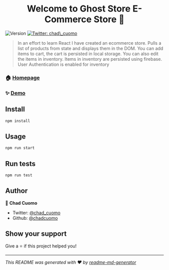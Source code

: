 <h1 align="center">Welcome to Ghost Store E-Commerce Store 👋</h1>
<p>
  <img alt="Version" src="https://img.shields.io/badge/version-0.1.0-blue.svg?cacheSeconds=2592000" />
  <a href="https://twitter.com/chad\_cuomo" target="_blank">
    <img alt="Twitter: chad\_cuomo" src="https://img.shields.io/twitter/follow/chad\_cuomo.svg?style=social" />
  </a>
</p>

> In an effort to learn React I have created an ecommerce store. Pulls a list of products from state and displays them in the DOM. You can add items to cart, the cart is persisted in local storage. You can also edit the items in inventory. Items in inventory are persisted using firebase. User Authentication is enabled for inventory

### 🏠 [Homepage](https://ghoststore.netlify.app/)

### ✨ [Demo](https://ghoststore.netlify.app/)

## Install

```sh
npm install
```

## Usage

```sh
npm run start
```

## Run tests

```sh
npm run test
```

## Author

👤 **Chad Cuomo**

* Twitter: [@chad\_cuomo](https://twitter.com/chad\_cuomo)
* Github: [@chadcuomo](https://github.com/chadcuomo)

## Show your support

Give a ⭐️ if this project helped you!

***
_This README was generated with ❤️ by [readme-md-generator](https://github.com/kefranabg/readme-md-generator)_
